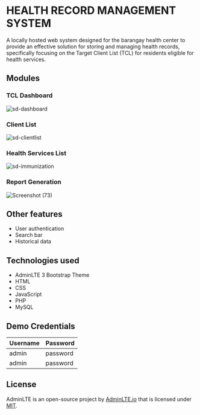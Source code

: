# HEALTH RECORD MANAGEMENT SYSTEM
A locally hosted web system designed for the barangay health center to provide an effective solution for storing and managing health records, specifically focusing on the Target Client List (TCL) for residents eligible for health services.


## Modules
### TCL Dashboard
![sd-dashboard](https://github.com/user-attachments/assets/2bdfe519-1018-4458-b0c9-0b07477fd8ef)
### Client List 
![sd-clientlist](https://github.com/user-attachments/assets/97b1d4e1-6c12-45e0-ace0-e5c377b92d5c)
### Health Services List 
![sd-immunization](https://github.com/user-attachments/assets/c1366636-c47a-4ec5-a8ab-ff8d4fbd3dec)
### Report Generation
![Screenshot (73)](https://github.com/user-attachments/assets/c8d60189-1660-4aac-8679-5a84d981ae33)


## Other features
- User authentication
- Search bar
- Historical data

## Technologies used
- AdminLTE 3 Bootstrap Theme
- HTML
- CSS 
- JavaScript 
- PHP  
- MySQL

## Demo Credentials
| Username      | Password       |
| ------------- | -------------- |
| admin      | password    |
| admin         | password  |

## License
AdminLTE is an open-source project by [AdminLTE.io](https://adminlte.io/) that is licensed under [MIT](https://opensource.org/license/MIT).
